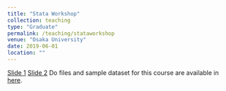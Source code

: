 ```yaml
---
title: "Stata Workshop"
collection: teaching
type: "Graduate"
permalink: /teaching/stataworkshop
venue: "Osaka University"
date: 2019-06-01
location: ""
---
```

[Slide 1](Stata_Workshop_2019_Day1.pdf) [Slide 2](Stata_Workshop_2019_Day2.pdf)
Do files and sample dataset for this course are available in [here](https://github.com/taiseinoda/StataWorkshop).

